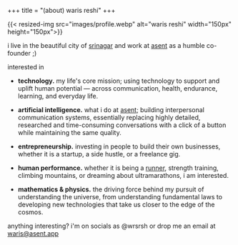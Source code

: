 +++
title = "(about) waris reshi"
+++

{{< resized-img src="images/profile.webp" alt="waris reshi" width="150px" height="150px">}}

i live in the beautiful city of [srinagar](https://en.wikipedia.org/wiki/Srinagar) and work at [asent](https://www.asent.app) as a humble co-founder ;)

interested in

- **technology.** my life's core mission; using technology to support and uplift human potential — across communication, health, endurance, learning, and everyday life.

- **artificial intelligence.** what i do at [asent](https://www.asent.app); building interpersonal communication systems, essentially replacing highly detailed, researched and time-consuming conversations with a click of a button while maintaining the same quality.

- **entrepreneurship.** investing in people to build their own businesses, whether it is a startup, a side hustle, or a freelance gig.
- **human performance.** whether it is being a [runner](https://www.strava.com/athletes/129500060), strength training, climbing mountains, or dreaming about ultramarathons, i am interested.
- **mathematics & physics.** the driving force behind my pursuit of understanding the universe, from understanding fundamental laws to developing new technologies that take us closer to the edge of the cosmos.

anything interesting? i'm on socials as @wrsrsh or drop me an email at [waris@asent.app](waris@asent.app)